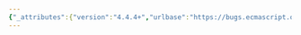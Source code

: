 ```yaml
---
{"_attributes":{"version":"4.4.4+","urlbase":"https://bugs.ecmascript.org/","maintainer":"dherman@mozilla.com"},"bug":{"bug_id":1170,"creation_ts":"2012-12-22 13:19:00 -0800","short_desc":"bad section numbers","delta_ts":"2013-03-08 14:44:23 -0800","product":"Draft for 6th Edition","component":"editorial issue","version":"Rev 13: December 21, 2012 Draft","rep_platform":"All","op_sys":"All","bug_status":"RESOLVED","resolution":"FIXED","priority":"Normal","bug_severity":"normal","everconfirmed":true,"reporter":{"uid":"jmdyck","name":"Michael Dyck"},"assigned_to":{"uid":"allen","name":"Allen Wirfs-Brock"},"long_desc":[{"commentid":3086,"comment_count":0,"who":{"uid":"jmdyck","name":"Michael Dyck"},"bug_when":"2012-12-22 13:19:00 -0800","thetext":"There are two consecutive sections numbered 8.1.6.3:\n    \"Invariants of the Essential Internal Methods\"\n    \"Well-Known Symbols and Intrinsics\"\n\n---\n\nBetween 8.3.7.3 and 8.3.9, there is:\n    8.7.8 [[HasProperty]](P)\nChange the '7' to a '3', presumably.\n\n---\n\nThere are two sections numbered 15.13.5.1 (and two numbered 15.13.5.1.1):\n    15.13.5     ArrayBuffer Objects\n    15.13.5.1   Abstract Operations For ArrayBuffer Objects\n    15.13.5.1.1 AllocateArrayBuffer(...)\n    15.13.5.1.2 SetArrayBufferData(...)\n    15.13.5.1.3 GetValueFromBuffer (...)\n    15.13.5.1.4 SetValueInBuffer (...)\n    15.13.5.1   The ArrayBuffer Object Called as a Function\n    15.13.5.1.1 ArrayBuffer(length)\n\n---\n\nBetween 15.13.6.2 and 15.13.6.3, there is:\n    15.13.5.2.1 new ArrayBuffer(len)\nChange the '.5' to a '.6'.\n\n---\n\nBetween 15.13.6.4.3 and 15.13.6.4.11, there are:\n    15.13.6.6.{4-11}\nChange the second '.6' to a '.4'. (And bump '.11' to '.12'.)"},{"commentid":3248,"comment_count":1,"who":{"uid":"allen","name":"Allen Wirfs-Brock"},"bug_when":"2013-02-27 18:14:34 -0800","thetext":"fixed in rev 14 editor's draft"},{"commentid":3360,"comment_count":2,"who":{"uid":"allen","name":"Allen Wirfs-Brock"},"bug_when":"2013-03-08 14:44:23 -0800","thetext":"in Rev 14 draft"}]}}
---
```

